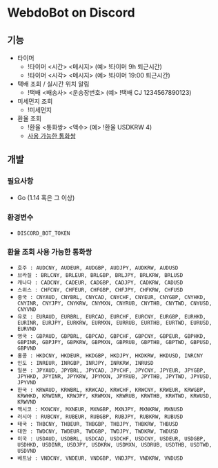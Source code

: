 # WebdoBot on Discord

## 기능

- 타이머
    - !타이머 <시간> <메시지> (예> !타이머 9h 퇴근시간) 
    - !타이머 <시각> <메시지> (예> !타이머 19:00 퇴근시간)
- 택배 조회 / 실시간 위치 알림
    - !택배 <배송사> <운송장번호> (예> !택배 CJ 1234567890123)
- 미세먼지 조회
    - !미세먼지
- 환율 조회
    - !환율 <통화쌍> <액수> (예> !환율 USDKRW 4)
    - [사용 가능한 통화쌍](#환율-조회-사용-가능한-통화쌍)
       

## 개발

### 필요사항

- Go (1.14 혹은 그 이상)

### 환경변수

- `DISCORD_BOT_TOKEN`

### 환율 조회 사용 가능한 통화쌍
* `호주 : AUDCNY, AUDEUR, AUDGBP, AUDJPY, AUDKRW, AUDUSD`
* `브라질 : BRLCNY, BRLEUR, BRLGBP, BRLJPY, BRLKRW, BRLUSD`
* `캐나다 : CADCNY, CADEUR, CADGBP, CADJPY, CADKRW, CADUSD`
* `스위스 : CHFCNY, CHFEUR, CHFGBP, CHFJPY, CHFKRW, CHFUSD`
* `중국 : CNYAUD, CNYBRL, CNYCAD, CNYCHF, CNYEUR, CNYGBP, CNYHKD, CNYINR, CNYJPY, CNYKRW, CNYMXN, CNYRUB, CNYTHB, CNYTWD, CNYUSD, CNYVND`
* `유로 : EURAUD, EURBRL, EURCAD, EURCHF, EURCNY, EURGBP, EURHKD, EURINR, EURJPY, EURKRW, EURMXN, EURRUB, EURTHB, EURTWD, EURUSD, EURVND`
* `영국 : GBPAUD, GBPBRL, GBPCAD, GBPCHF, GBPCNY, GBPEUR, GBPHKD, GBPINR, GBPJPY, GBPKRW, GBPMXN, GBPRUB, GBPTHB, GBPTWD, GBPUSD, GBPVND`
* `홍콩 : HKDCNY, HKDEUR, HKDGBP, HKDJPY, HKDKRW, HKDUSD, INRCNY`
* `인도 : INREUR, INRGBP, INRJPY, INRKRW, INRUSD`
* `일본 : JPYAUD, JPYBRL, JPYCAD, JPYCHF, JPYCNY, JPYEUR, JPYGBP, JPYHKD, JPYINR, JPYKRW, JPYMXN, JPYRUB, JPYTHB, JPYTWD, JPYUSD, JPYVND`
* `한국 : KRWAUD, KRWBRL, KRWCAD, KRWCHF, KRWCNY, KRWEUR, KRWGBP, KRWHKD, KRWINR, KRWJPY, KRWMXN, KRWRUB, KRWTHB, KRWTWD, KRWUSD, KRWVND`
* `맥시코 : MXNCNY, MXNEUR, MXNGBP, MXNJPY, MXNKRW, MXNUSD`
* `러시아 : RUBCNY, RUBEUR, RUBGBP, RUBJPY, RUBKRW, RUBUSD`
* `태국 : THBCNY, THBEUR, THBGBP, THBJPY, THBKRW, THBUSD`
* `대만 : TWDCNY, TWDEUR, TWDGBP, TWDJPY, TWDKRW, TWDUSD`
* `미국 : USDAUD, USDBRL, USDCAD, USDCHF, USDCNY, USDEUR, USDGBP, USDHKD, USDINR, USDJPY, USDKRW, USDMXN, USDRUB, USDTHB, USDTWD, USDVND`
* `베트남 : VNDCNY, VNDEUR, VNDGBP, VNDJPY, VNDKRW, VNDUSD`
